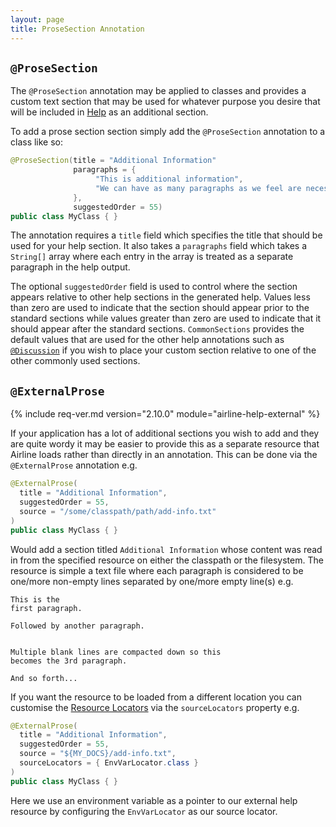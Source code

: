 ```yaml
---
layout: page
title: ProseSection Annotation
---
```


## `@ProseSection`

The `@ProseSection` annotation may be applied to classes and provides a custom text section that may be used for whatever purpose you desire that will be included in [Help](../help/) as an additional section.

To add a prose section section simply add the `@ProseSection` annotation to a class like so:

```java
@ProseSection(title = "Additional Information"
              paragraphs = {
                   "This is additional information",
                   "We can have as many paragraphs as we feel are necessary"
              },
              suggestedOrder = 55)
public class MyClass { }
```

The annotation requires a `title` field which specifies the title that should be used for your help section.  It also takes a `paragraphs` field which takes a `String[]` array where each entry in the array is treated as a separate paragraph in the help output.

The optional `suggestedOrder` field is used to control where the section appears relative to other help sections in the generated help.  Values less than zero are used to indicate that the section should appear prior to the standard sections while values greater than zero are used to indicate that it should appear after the standard sections.  `CommonSections` provides the default values that are used for the other help annotations such as [`@Discussion`](discussion.html) if you wish to place your custom section relative to one of the other commonly used sections.

## `@ExternalProse`

{% include req-ver.md version="2.10.0" module="airline-help-external" %}

If your application has a lot of additional sections you wish to add and they are quite wordy it may be easier to provide this as a separate resource that Airline loads rather than directly in an annotation.  This can be done via the `@ExternalProse` annotation e.g.

```java
@ExternalProse(
  title = "Additional Information",
  suggestedOrder = 55,
  source = "/some/classpath/path/add-info.txt"
)
public class MyClass { }
```
Would add a section titled `Additional Information` whose content was read in from the specified resource on either the classpath or the filesystem.  The resource is simple a text file where each paragraph is considered to be one/more non-empty lines separated by one/more empty line(s) e.g.

```
This is the 
first paragraph.

Followed by another paragraph.


Multiple blank lines are compacted down so this
becomes the 3rd paragraph.

And so forth...
```

If you want the resource to be loaded from a different location you can customise the [Resource Locators](../practise/resource-locators.html) via the `sourceLocators` property e.g.

```java
@ExternalProse(
  title = "Additional Information",
  suggestedOrder = 55,
  source = "${MY_DOCS}/add-info.txt",
  sourceLocators = { EnvVarLocator.class }
)
public class MyClass { }
```
Here we use an environment variable as a pointer to our external help resource by configuring the `EnvVarLocator` as our source locator.